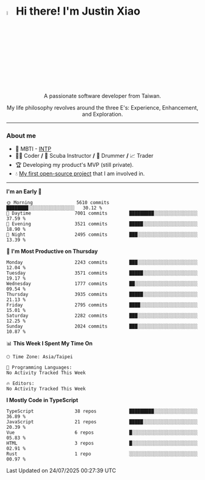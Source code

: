 # <img src="https://media.giphy.com/media/hvRJCLFzcasrR4ia7z/giphy.gif" width="5%">Hi there! I'm Justin Xiao
<p align="center">A passionate software developer from Taiwan.  </p>
<p align="center">My life philosophy revolves around the three E's: Experience, Enhancement, and Exploration.</p>

---
### About me
- 👀 MBTI - [INTP](https://www.16personalities.com/intp-personality)
- 👨‍💻 Coder **/** 🤿 Scuba Instructor **/** 🥁 Drummer **/** 📈 Trader
- 🏆 Developing my product's MVP (still private).
- 💧 [My first open-source project](https://github.com/Game-as-a-Service/Game-Lobby-Web) that I am involved in.

---
<!--START_SECTION:waka-->
**I'm an Early 🐤** 

```text
🌞 Morning                5610 commits        ████████░░░░░░░░░░░░░░░░░   30.12 % 
🌆 Daytime                7001 commits        █████████░░░░░░░░░░░░░░░░   37.59 % 
🌃 Evening                3521 commits        █████░░░░░░░░░░░░░░░░░░░░   18.90 % 
🌙 Night                  2495 commits        ███░░░░░░░░░░░░░░░░░░░░░░   13.39 % 
```
📅 **I'm Most Productive on Thursday** 

```text
Monday                   2243 commits        ███░░░░░░░░░░░░░░░░░░░░░░   12.04 % 
Tuesday                  3571 commits        █████░░░░░░░░░░░░░░░░░░░░   19.17 % 
Wednesday                1777 commits        ██░░░░░░░░░░░░░░░░░░░░░░░   09.54 % 
Thursday                 3935 commits        █████░░░░░░░░░░░░░░░░░░░░   21.13 % 
Friday                   2795 commits        ████░░░░░░░░░░░░░░░░░░░░░   15.01 % 
Saturday                 2282 commits        ███░░░░░░░░░░░░░░░░░░░░░░   12.25 % 
Sunday                   2024 commits        ███░░░░░░░░░░░░░░░░░░░░░░   10.87 % 
```


📊 **This Week I Spent My Time On** 

```text
🕑︎ Time Zone: Asia/Taipei

💬 Programming Languages: 
No Activity Tracked This Week

🔥 Editors: 
No Activity Tracked This Week
```

**I Mostly Code in TypeScript** 

```text
TypeScript               38 repos            █████████░░░░░░░░░░░░░░░░   36.89 % 
JavaScript               21 repos            █████░░░░░░░░░░░░░░░░░░░░   20.39 % 
Vue                      6 repos             █░░░░░░░░░░░░░░░░░░░░░░░░   05.83 % 
HTML                     3 repos             █░░░░░░░░░░░░░░░░░░░░░░░░   02.91 % 
Rust                     1 repo              ░░░░░░░░░░░░░░░░░░░░░░░░░   00.97 % 
```




 Last Updated on 24/07/2025 00:27:39 UTC
<!--END_SECTION:waka-->
